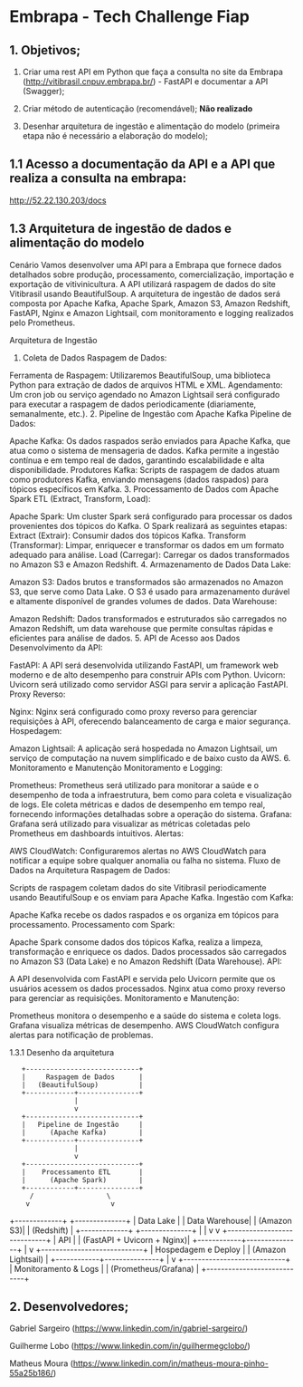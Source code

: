 # Embrapa - Tech Challenge Fiap

## 1. Objetivos;

1. Criar uma rest API em Python que faça a consulta no site da Embrapa (http://vitibrasil.cnpuv.embrapa.br/) - FastAPI e documentar a API (Swagger);

2. Criar método de autenticação (recomendável); **Não realizado**

3. Desenhar arquitetura de ingestão e alimentação do modelo (primeira etapa não é necessário a elaboração do modelo);


## 1.1 Acesso a documentação da API e a API que realiza a consulta na embrapa:

http://52.22.130.203/docs

## 1.3 Arquitetura de ingestão de dados e alimentação do modelo

Cenário
Vamos desenvolver uma API para a Embrapa que fornece dados detalhados sobre produção, processamento, comercialização, importação e exportação de vitivinicultura. A API utilizará raspagem de dados do site Vitibrasil usando BeautifulSoup. A arquitetura de ingestão de dados será composta por Apache Kafka, Apache Spark, Amazon S3, Amazon Redshift, FastAPI, Nginx e Amazon Lightsail, com monitoramento e logging realizados pelo Prometheus.

Arquitetura de Ingestão
1. Coleta de Dados
Raspagem de Dados:

Ferramenta de Raspagem: Utilizaremos BeautifulSoup, uma biblioteca Python para extração de dados de arquivos HTML e XML.
Agendamento: Um cron job ou serviço agendado no Amazon Lightsail será configurado para executar a raspagem de dados periodicamente (diariamente, semanalmente, etc.).
2. Pipeline de Ingestão com Apache Kafka
Pipeline de Dados:

Apache Kafka: Os dados raspados serão enviados para Apache Kafka, que atua como o sistema de mensageria de dados. Kafka permite a ingestão contínua e em tempo real de dados, garantindo escalabilidade e alta disponibilidade.
Produtores Kafka: Scripts de raspagem de dados atuam como produtores Kafka, enviando mensagens (dados raspados) para tópicos específicos em Kafka.
3. Processamento de Dados com Apache Spark
ETL (Extract, Transform, Load):

Apache Spark: Um cluster Spark será configurado para processar os dados provenientes dos tópicos do Kafka. O Spark realizará as seguintes etapas:
Extract (Extrair): Consumir dados dos tópicos Kafka.
Transform (Transformar): Limpar, enriquecer e transformar os dados em um formato adequado para análise.
Load (Carregar): Carregar os dados transformados no Amazon S3 e Amazon Redshift.
4. Armazenamento de Dados
Data Lake:

Amazon S3: Dados brutos e transformados são armazenados no Amazon S3, que serve como Data Lake. O S3 é usado para armazenamento durável e altamente disponível de grandes volumes de dados.
Data Warehouse:

Amazon Redshift: Dados transformados e estruturados são carregados no Amazon Redshift, um data warehouse que permite consultas rápidas e eficientes para análise de dados.
5. API de Acesso aos Dados
Desenvolvimento da API:

FastAPI: A API será desenvolvida utilizando FastAPI, um framework web moderno e de alto desempenho para construir APIs com Python.
Uvicorn: Uvicorn será utilizado como servidor ASGI para servir a aplicação FastAPI.
Proxy Reverso:

Nginx: Nginx será configurado como proxy reverso para gerenciar requisições à API, oferecendo balanceamento de carga e maior segurança.
Hospedagem:

Amazon Lightsail: A aplicação será hospedada no Amazon Lightsail, um serviço de computação na nuvem simplificado e de baixo custo da AWS.
6. Monitoramento e Manutenção
Monitoramento e Logging:

Prometheus: Prometheus será utilizado para monitorar a saúde e o desempenho de toda a infraestrutura, bem como para coleta e visualização de logs. Ele coleta métricas e dados de desempenho em tempo real, fornecendo informações detalhadas sobre a operação do sistema.
Grafana: Grafana será utilizado para visualizar as métricas coletadas pelo Prometheus em dashboards intuitivos.
Alertas:

AWS CloudWatch: Configuraremos alertas no AWS CloudWatch para notificar a equipe sobre qualquer anomalia ou falha no sistema.
Fluxo de Dados na Arquitetura
Raspagem de Dados:

Scripts de raspagem coletam dados do site Vitibrasil periodicamente usando BeautifulSoup e os enviam para Apache Kafka.
Ingestão com Kafka:

Apache Kafka recebe os dados raspados e os organiza em tópicos para processamento.
Processamento com Spark:

Apache Spark consome dados dos tópicos Kafka, realiza a limpeza, transformação e enriquece os dados.
Dados processados são carregados no Amazon S3 (Data Lake) e no Amazon Redshift (Data Warehouse).
API:

A API desenvolvida com FastAPI e servida pelo Uvicorn permite que os usuários acessem os dados processados.
Nginx atua como proxy reverso para gerenciar as requisições.
Monitoramento e Manutenção:

Prometheus monitora o desempenho e a saúde do sistema e coleta logs.
Grafana visualiza métricas de desempenho.
AWS CloudWatch configura alertas para notificação de problemas.






1.3.1 Desenho da arquitetura

       +----------------------------+
       |     Raspagem de Dados      |
       |   (BeautifulSoup)          |
       +------------+---------------+
                    |
                    v
       +----------------------------+
       |   Pipeline de Ingestão     |
       |      (Apache Kafka)        |
       +------------+---------------+
                    |
                    v
       +----------------------------+
       |    Processamento ETL       |
       |      (Apache Spark)        |
       +------------+---------------+
         /                  \
        v                    v
+-------------+       +--------------+
|   Data Lake |       | Data Warehouse|
|   (Amazon S3)|       | (Redshift)   |
+-------------+       +--------------+
        |                    |
        v                    v
+----------------------------+
|           API              |
| (FastAPI + Uvicorn + Nginx)|
+------------+---------------+
                    |
                    v
       +----------------------------+
       |    Hospedagem e Deploy     |
       |      (Amazon Lightsail)    |
       +------------+---------------+
                    |
                    v
       +----------------------------+
       |  Monitoramento & Logs      |
       | (Prometheus/Grafana)       |
       +----------------------------+




## 2. Desenvolvedores;

Gabriel Sargeiro (https://www.linkedin.com/in/gabriel-sargeiro/)

Guilherme Lobo (https://www.linkedin.com/in/guilhermegclobo/)

Matheus Moura (https://www.linkedin.com/in/matheus-moura-pinho-55a25b186/)
